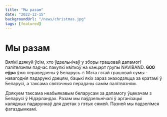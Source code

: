 ```yaml
---
title: "Мы разам"
date: "2022-12-15"
backgroundUrl: "/news/christmas.jpg"
tags: [featured]
---
```


# Мы разам

Вялікі дзякуй ўсім, хто ўдзельнічаў у зборы грашовай дапамогі палітвязням падчас пакупкі квіткоў на канцэрт групы NAVIBAND. 
**600 еўра** ўжо пераведзены ў Беларусь 🔥 
Мэта гэтай грашовай сумы - навагоднія падарункі дзецям, бацькі якіх зараз знаходзяцца за кратамі ў Беларусі,
а таксама святочныя перадачы самім палітвязням. 

Дзякуем таксама неабыякавым беларусам за дапамогу ўцекачам з Беларусі ў Нідэрландах. Разам мы паўдзельнічалі 
ў арганізацыі калядных падарункаў для дзетак з гэтых сямей. Пазней мы падзелімся фатаздымкамі. 
